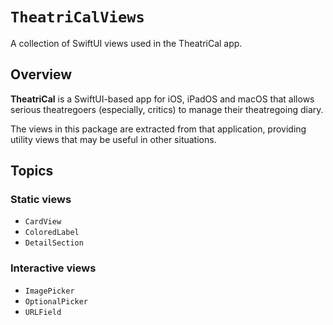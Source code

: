 # ``TheatriCalViews``

A collection of SwiftUI views used in the TheatriCal app.

## Overview

**TheatriCal** is a SwiftUI-based app for iOS, iPadOS and macOS that allows serious theatregoers (especially, critics) 
to manage their theatregoing diary.

The views in this package are extracted from that application, providing utility views that may be useful in other 
situations. 

## Topics

### Static views

- ``CardView``
- ``ColoredLabel``
- ``DetailSection``

### Interactive views

- ``ImagePicker``
- ``OptionalPicker``
- ``URLField``
